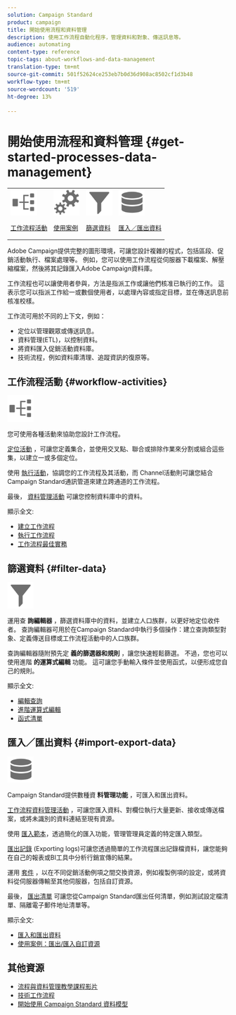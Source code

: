 ```yaml
---
solution: Campaign Standard
product: campaign
title: 開始使用流程和資料管理
description: 使用工作流程自動化程序，管理資料和對象、傳送訊息等。
audience: automating
content-type: reference
topic-tags: about-workflows-and-data-management
translation-type: tm+mt
source-git-commit: 501f52624ce253eb7b0d36d908ac8502cf1d3b48
workflow-type: tm+mt
source-wordcount: '519'
ht-degree: 13%

---
```



# 開始使用流程和資料管理 {#get-started-processes-data-management}

<table>
<tr>
<td><img src="assets/do-not-localize/icon_workflows.svg" width="60px"><p><a href="#workflow-activities">工作流程活動</a></p></td><td><img src="assets/do-not-localize/icon_activities.svg" width="60px"><p><a href="../../automating/using/workflow-created-query-with-complement.md">使用案例</a></p></td><td><img src="assets/do-not-localize/icon_filter.svg" width="60px"><p><a href="#filter-data">篩選資料</a></p></td>
<td><img src="assets/do-not-localize/icon_manage.svg" width="60px"><p><a href="#import-export-data">匯入／匯出資料</a></p></td></tr>
</table>

Adobe Campaign提供完整的圖形環境，可讓您設計複雜的程式，包括區段、促銷活動執行、檔案處理等。 例如，您可以使用工作流程從伺服器下載檔案、解壓縮檔案，然後將其記錄匯入Adobe Campaign資料庫。

工作流程也可以讓使用者參與，方法是指派工作或讓他們核准已執行的工作。 這表示您可以指派工作給一或數個使用者，以處理內容或指定目標，並在傳送訊息前核准校樣。

工作流可用於不同的上下文，例如：

* 定位以管理觀眾或傳送訊息。
* 資料管理(ETL)，以控制資料。
* 將資料匯入促銷活動資料庫。
* 技術流程，例如資料庫清理、追蹤資訊的復原等。

## 工作流程活動 {#workflow-activities}

<img src="assets/do-not-localize/icon_workflows.svg" width="60px">

您可使用各種活動來協助您設計工作流程。

[定位活動](../../automating/using/about-targeting-activities.md) ，可讓您定義集合，並使用交叉點、聯合或排除作業來分割或組合這些集，以建立一或多個定位。

使用 [執行活動](../../automating/using/about-execution-activities.md)，協調您的工作流程及其活動，而 [](../../automating/using/about-channel-activities.md) Channel活動則可讓您結合Campaign Standard通訊管道來建立跨通道的工作流程。

最後， [資料管理活動](../../automating/using/about-data-management-activities.md) 可讓您控制資料庫中的資料。

顯示全文:

* [建立工作流程](../../automating/using/building-a-workflow.md)
* [執行工作流程](../../automating/using/about-workflow-execution.md)
* [工作流程最佳實務](../../automating/using/best-practices-workflows.md)

## 篩選資料 {#filter-data}

<img src="assets/do-not-localize/icon_filter.svg" width="60px">

運用查 **詢編輯器** ，篩選資料庫中的資料，並建立人口族群，以更好地定位收件者。 查詢編輯器可用於在Campaign Standard中執行多個操作：建立查詢類型對象、定義傳送目標或工作流程活動中的人口族群。

查詢編輯器隨附預先定 **義的篩選器和規則** ，讓您快速輕鬆篩選。 不過，您也可以使用進階 **的運算式編輯** 功能。 這可讓您手動輸入條件並使用函式，以便形成您自己的規則。

顯示全文:

* [編輯查詢](../../automating/using/editing-queries.md)
* [進階運算式編輯](../../automating/using/advanced-expression-editing.md)
* [函式清單](../../automating/using/list-of-functions.md)

## 匯入／匯出資料 {#import-export-data}

<img src="assets/do-not-localize/icon_manage.svg" width="60px">

Campaign Standard提供數種資 **料管理功能** ，可匯入和匯出資料。

[工作流程資料管理活動](../../automating/using/about-data-management-activities.md) ，可讓您匯入資料、對欄位執行大量更新、接收或傳送檔案，或將未識別的資料連結至現有資源。

使用 [匯入範本](../../automating/using/importing-data-with-import-templates.md)，透過簡化的匯入功能，管理管理員定義的特定匯入類型。

[匯出記錄](../../automating/using/exporting-logs.md) (Exporting logs)可讓您透過簡單的工作流程匯出記錄檔資料，讓您能夠在自己的報表或BI工具中分析行銷宣傳的結果。

運用 [套件](../../automating/using/managing-packages.md) ，以在不同促銷活動例項之間交換資源，例如複製例項的設定，或將資料從伺服器傳輸至其他伺服器，包括自訂資源。

最後， [匯出清單](../../automating/using/exporting-lists.md) 可讓您從Campaign Standard匯出任何清單，例如測試設定檔清單、隔離電子郵件地址清單等。

顯示全文:

* [匯入和匯出資料](../../automating/using/about-data-import-and-export.md)
* [使用案例：匯出/匯入自訂資源](../../automating/using/exporting-importing-custom-resources.md)

## 其他資源

* [流程與資料管理教學課程影片](https://docs.adobe.com/content/help/en/campaign-standard-learn/tutorials/getting-started/create-workflow.html)
* [技術工作流程](../../administration/using/technical-workflows.md)
* [開始使用 Campaign Standard 資料模型](../../developing/using/get-started-data-model.md)
